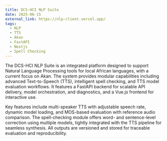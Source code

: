 ```yaml
---
title: DCS-HCI NLP Suite
date: 2025-06-15
external_link: https://nlp-client.vercel.app/
tags:
  - NLP
  - TTS
  - Akan
  - FastAPI
  - Nextjs
  - Spell Checking
---
```


The DCS-HCI NLP Suite is an integrated platform designed to support Natural Language Processing tools for local African languages, with a current focus on Akan. The system provides modular capabilities including advanced Text-to-Speech (TTS), intelligent spell checking, and TTS model evaluation workflows. It features a FastAPI backend for scalable API delivery, model orchestration, and diagnostics, and a Vue.js frontend for interactive use. 

Key features include multi-speaker TTS with adjustable speech rate, dynamic model loading, and MOS-based evaluation with reference audio comparison. The spell-checking module offers word- and sentence-level correction using multiple models, tightly integrated with the TTS pipeline for seamless synthesis. All outputs are versioned and stored for traceable evaluation and reproducibility.

<!--more-->
